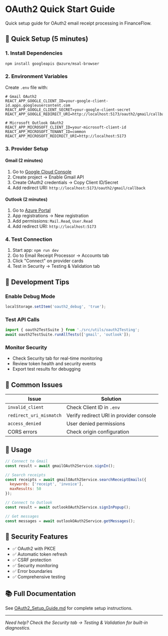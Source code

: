 # OAuth2 Quick Start Guide

Quick setup guide for OAuth2 email receipt processing in FinanceFlow.

## 🚀 Quick Setup (5 minutes)

### 1. Install Dependencies
```bash
npm install googleapis @azure/msal-browser
```

### 2. Environment Variables
Create `.env` file with:
```env
# Gmail OAuth2
REACT_APP_GOOGLE_CLIENT_ID=your-google-client-id.apps.googleusercontent.com
REACT_APP_GOOGLE_CLIENT_SECRET=your-google-client-secret
REACT_APP_GOOGLE_REDIRECT_URI=http://localhost:5173/oauth2/gmail/callback

# Microsoft Outlook OAuth2
REACT_APP_MICROSOFT_CLIENT_ID=your-microsoft-client-id
REACT_APP_MICROSOFT_TENANT_ID=common
REACT_APP_MICROSOFT_REDIRECT_URI=http://localhost:5173
```

### 3. Provider Setup

#### Gmail (2 minutes)
1. Go to [Google Cloud Console](https://console.cloud.google.com/)
2. Create project → Enable Gmail API
3. Create OAuth2 credentials → Copy Client ID/Secret
4. Add redirect URI: `http://localhost:5173/oauth2/gmail/callback`

#### Outlook (2 minutes)
1. Go to [Azure Portal](https://portal.azure.com/)
2. App registrations → New registration
3. Add permissions: `Mail.Read`, `User.Read`
4. Add redirect URI: `http://localhost:5173`

### 4. Test Connection
1. Start app: `npm run dev`
2. Go to Email Receipt Processor → Accounts tab
3. Click "Connect" on provider cards
4. Test in Security → Testing & Validation tab

## 🔧 Development Tips

### Enable Debug Mode
```javascript
localStorage.setItem('oauth2_debug', 'true');
```

### Test API Calls
```javascript
import { oauth2TestSuite } from './src/utils/oauth2Testing';
await oauth2TestSuite.runAllTests(['gmail', 'outlook']);
```

### Monitor Security
- Check Security tab for real-time monitoring
- Review token health and security events
- Export test results for debugging

## 🚨 Common Issues

| Issue | Solution |
|-------|----------|
| `invalid_client` | Check Client ID in `.env` |
| `redirect_uri_mismatch` | Verify redirect URI in provider console |
| `access_denied` | User denied permissions |
| CORS errors | Check origin configuration |

## 📱 Usage

```javascript
// Connect to Gmail
const result = await gmailOAuth2Service.signIn();

// Search receipts
const receipts = await gmailOAuth2Service.searchReceiptEmails({
  keywords: ['receipt', 'invoice'],
  maxResults: 50
});

// Connect to Outlook
const result = await outlookOAuth2Service.signInPopup();

// Get messages
const messages = await outlookOAuth2Service.getMessages();
```

## 🔐 Security Features

- ✅ OAuth2 with PKCE
- ✅ Automatic token refresh  
- ✅ CSRF protection
- ✅ Security monitoring
- ✅ Error boundaries
- ✅ Comprehensive testing

## 📚 Full Documentation

See [OAuth2_Setup_Guide.md](./OAuth2_Setup_Guide.md) for complete setup instructions.

---

*Need help? Check the Security tab → Testing & Validation for built-in diagnostics.*